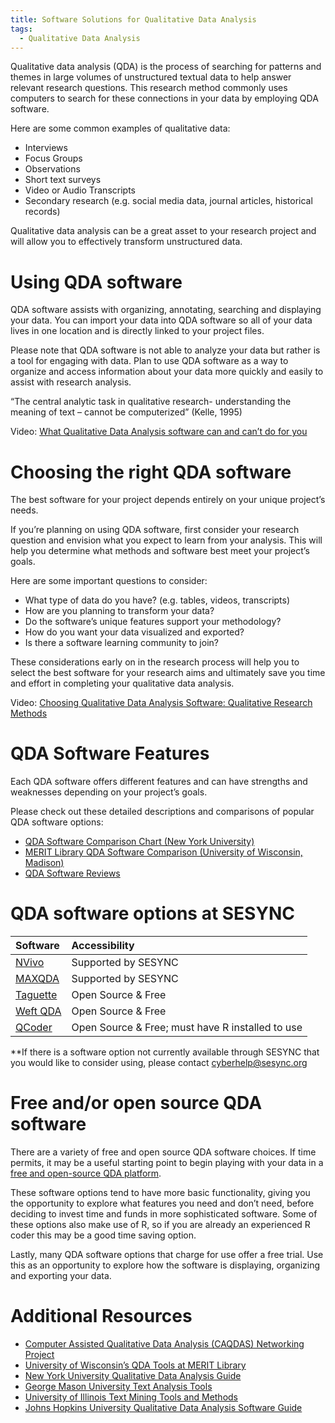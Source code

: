 ```yaml
---
title: Software Solutions for Qualitative Data Analysis 
tags:
  - Qualitative Data Analysis 
---
```


Qualitative data analysis (QDA) is the process of searching for patterns and themes in large volumes of unstructured textual data to help answer relevant research questions. This research method commonly uses computers to search for these connections in your data by employing QDA software. 

Here are some common examples of qualitative data: 
* Interviews 
* Focus Groups
* Observations 
* Short text surveys
* Video or Audio Transcripts 
* Secondary research (e.g. social media data, journal articles, historical records)

Qualitative data analysis can be a great asset to your research project and will allow you to effectively transform unstructured data. 

# Using QDA software

QDA software assists with organizing, annotating, searching and displaying your data.  You can import your data into QDA software so all of your data lives in one location and is directly linked to your project files. 

Please note that QDA software is not able to analyze your data but rather is a tool for engaging with data. Plan to use QDA software as a way to organize and access information about your data more quickly and easily to assist with research analysis. 

 “The central analytic task in qualitative research- understanding the meaning of text – cannot be computerized” (Kelle, 1995) 

Video: [What Qualitative Data Analysis software can and can’t do for you](https://www.youtube.com/watch?v=tLKfaCiHVic&feature=emb_title)

# Choosing the right QDA software

The best software for your project depends entirely on your unique project’s needs. 

If you’re planning on using QDA software, first consider your research question and envision what you expect to learn from your analysis. This will help you determine what methods and software best meet your project’s goals. 

Here are some important questions to consider: 
* What type of data do you have? (e.g. tables, videos, transcripts)
* How are you planning to transform your data?
* Do the software’s unique features support your methodology? 
* How do you want your data visualized and exported? 
* Is there a software learning community to join? 

These considerations early on in the research process will help you to select the best software for your research aims and ultimately save you time and effort in completing your qualitative data analysis.

Video: [Choosing Qualitative Data Analysis Software: Qualitative Research Methods](https://www.youtube.com/watch?v=dYaAtuERpDI&feature=emb_title)

# QDA Software Features 

Each QDA software offers different features and can have strengths and weaknesses depending on your project’s goals.  

Please check out these detailed descriptions and comparisons of popular QDA software options: 

- [QDA Software Comparison Chart (New York University)](https://guides.nyu.edu/QDA/comparison)
- [MERIT Library QDA Software Comparison (University of Wisconsin, Madison)](https://web.education.wisc.edu/qdatools/wp-content/uploads/sites/40/2014/12/Software-Comparison.pdf)
- [QDA Software Reviews](https://www.surrey.ac.uk/computer-assisted-qualitative-data-analysis/resources/choosing-appropriate-caqdas-package)

# QDA software options at SESYNC

| Software   | Accessibility | 
| :--------- | :------------ | 
| [NVivo](https://www.qsrinternational.com/nvivo-qualitative-data-analysis-software/home) |Supported by SESYNC | 
| [MAXQDA](https://www.maxqda.com/) | Supported by SESYNC |
| [Taguette](https://www.taguette.org/) | Open Source & Free |
| [Weft QDA](http://www.pressure.to/qda/) | Open Source & Free |
| [QCoder](https://docs.ropensci.org/qcoder/) | Open Source & Free; must have R installed to use |

**If there is a software option not currently available through SESYNC that you would like to consider using, please contact [cyberhelp@sesync.org](mailto:cyberhelp@sesync.org)

# Free and/or open source QDA software

There are a variety of free and open source QDA software choices.  If time permits, it may be a useful starting point to begin playing with your data in a [free and open-source QDA platform](https://guides.library.illinois.edu/c.php?g=348074&p=2346107). 

These software options tend to have more basic functionality, giving you the opportunity to explore what features you need and don’t need, before deciding to invest time and funds in more sophisticated software.  Some of these options also make use of R, so if you are already an experienced R coder this may be a good time saving option.

Lastly, many QDA software options that charge for use offer a free trial. Use this as an opportunity to explore how the software is displaying, organizing and exporting your data.

# Additional Resources 
- [Computer Assisted Qualitative Data Analysis (CAQDAS) Networking Project](https://www.surrey.ac.uk/computer-assisted-qualitative-data-analysis)
- [University of Wisconsin’s QDA Tools at MERIT Library](https://web.education.wisc.edu/qdatools/) 
- [New York University Qualitative Data Analysis Guide](https://guides.nyu.edu/QDA/qual)
- [George Mason University Text Analysis Tools](https://infoguides.gmu.edu/textanalysistools/home)
- [University of Illinois Text Mining Tools and Methods](https://guides.library.illinois.edu/c.php?g=405110&p=2757860)
- [Johns Hopkins University Qualitative Data Analysis Software Guide](https://guides.library.jhu.edu/c.php?g=941489)
